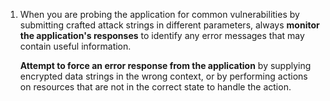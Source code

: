 1. When you are probing the application for common vulnerabilities by submitting crafted attack strings in different parameters, always **monitor the application's responses** to identify any error messages that may contain useful information.
	
	**Attempt to force an error response from the application** by supplying encrypted data strings in the wrong context, or by performing actions on resources that are not in the correct state to handle the action.
